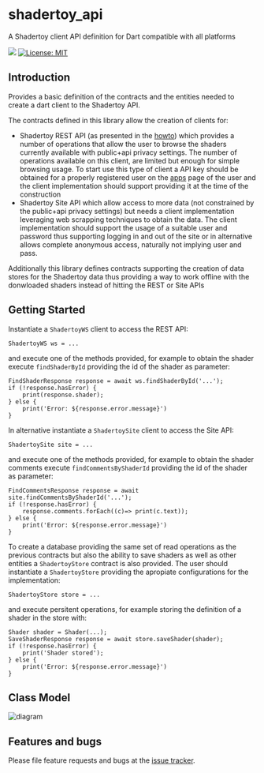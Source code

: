 # shadertoy_api
A Shadertoy client API definition for Dart compatible with all platforms

[![](https://github.com/ivoleitao/shadertoy_api/workflows/build/badge.svg)](https://github.com/ivoleitao/shadertoy_api/actions)
[![License: MIT](https://img.shields.io/badge/License-MIT-yellow.svg)](https://opensource.org/licenses/MIT)

## Introduction

Provides a basic definition of the contracts and the entities needed to create a dart client to the Shadertoy API.

The contracts defined in this library allow the creation of clients for:
* Shadertoy REST API (as presented in the [howto](https://www.shadertoy.com/howto#q2)) which provides a number of operations that allow the user to browse the shaders currently available with public+api privacy settings. The number of operations available on this client, are limited but enough for simple browsing usage. To start use this type of client a API key should be obtained for a properly registered user on the [apps](https://www.shadertoy.com/myapps) page of the user and the client implementation should support providing it at the time of the construction
* Shadertoy Site API which allow access to more data (not constrained by the public+api privacy settings) but needs a client implementation leveraging web scrapping techniques to obtain the data. The client implementation should support the usage of a suitable user and password thus supporting logging in and out of the site or in alternative allows complete anonymous access, naturally not implying user and pass.

Additionally this library defines contracts supporting the creation of data stores for the Shadertoy data thus providing a way to work offline with the donwloaded shaders instead of hitting the REST or Site APIs

## Getting Started

Instantiate a `ShadertoyWS` client to access the REST API:

```
ShadertoyWS ws = ...
```
and execute one of the methods provided, for example to obtain the shader execute `findShaderById` providing the id of the shader as parameter:
```
FindShaderResponse response = await ws.findShaderById('...');
if (!response.hasError) {
    print(response.shader);
} else {
    print('Error: ${response.error.message}')
}
```
In alternative instantiate a `ShadertoySite` client to access the Site API:
```
ShadertoySite site = ...
```
and execute one of the methods provided, for example to obtain the shader comments execute `findCommentsByShaderId` providing the id of the shader as parameter:
```
FindCommentsResponse response = await site.findCommentsByShaderId('...');
if (!response.hasError) {
    response.comments.forEach((c)=> print(c.text));
} else {
    print('Error: ${response.error.message}')
}
```
To create a database providing the same set of read operations as the previous contracts but also the ability to save shaders as well as other entities a `ShadertoyStore` contract is also provided. The user should instantiate a `ShadertoyStore` providing the apropiate configurations for the implementation:
```
ShadertoyStore store = ...
```
and execute persitent operations, for example storing the definition of a shader in the store with:
```
Shader shader = Shader(...);
SaveShaderResponse response = await store.saveShader(shader);
if (!response.hasError) {
    print('Shader stored');
} else {
    print('Error: ${response.error.message}')
}
```
## Class Model

![diagram](https://www.plantuml.com/plantuml/proxy?cache=no&src=https://raw.githubusercontent.com/ivoleitao/shadertoy_api/develop/model.puml)

## Features and bugs

Please file feature requests and bugs at the [issue tracker][tracker].

[tracker]: http://github.com/ivoleitao/shadertoy_api/issues/new
